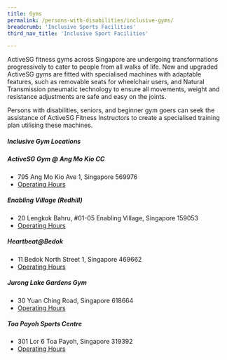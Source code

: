 ```yaml
---
title: Gyms
permalink: /persons-with-disabilities/inclusive-gyms/
breadcrumb: 'Inclusive Sports Facilities'
third_nav_title: 'Inclusive Sport Facilities'

---
```



ActiveSG fitness gyms across Singapore are undergoing transformations progressively to cater to people from all walks of life. New and upgraded ActiveSG gyms are fitted with specialised machines with adaptable features, such as removable seats for wheelchair users, and Natural Transmission pneumatic technology to ensure all movements, weight and resistance adjustments are safe and easy on the joints. 

Persons with disabilities, seniors, and beginner gym goers can seek the assistance of ActiveSG Fitness Instructors to create a specialised training plan utilising these machines.

##### Inclusive Gym Locations

##### ActiveSG Gym @ Ang Mo Kio CC
* 795 Ang Mo Kio Ave 1, Singapore 569976 
* [Operating Hours](https://www.myactivesg.com/Facilities/activesg-gym-at-ang-mo-kio-community-centre)

##### Enabling Village (Redhill) 
* 20 Lengkok Bahru, #01-05 Enabling Village, Singapore 159053
* [Operating Hours](https://www.myactivesg.com/Facilities/activesg-gym-enabling-village)

##### Heartbeat@Bedok
 * 11 Bedok North Street 1, Singapore 469662
  * [Operating Hours](https://www.myactivesg.com/facilities/heartbeat-bedok-activesg-gymnasium)

##### Jurong Lake Gardens Gym
* 30 Yuan Ching Road, Singapore 618664
* [Operating Hours](https://www.myactivesg.com/Facilities/jurong-lake-gardens-gym)

##### Toa Payoh Sports Centre
* 301 Lor 6 Toa Payoh, Singapore 319392
* [Operating Hours](https://www.myactivesg.com/Facilities/toa-payoh-activesg-gym)
